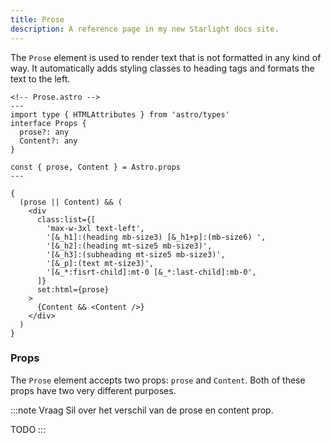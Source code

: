 ```yaml
---
title: Prose
description: A reference page in my new Starlight docs site.
---
```


The `Prose` element is used to render text that is not formatted in any kind of way. It automatically adds styling classes to heading tags and formats the text to the left.

```astro
<!-- Prose.astro -->
---
import type { HTMLAttributes } from 'astro/types'
interface Props {
  prose?: any
  Content?: any
}

const { prose, Content } = Astro.props
---

{
  (prose || Content) && (
    <div
      class:list={[
        'max-w-3xl text-left',
        '[&_h1]:(heading mb-size3) [&_h1+p]:(mb-size6) ',
        '[&_h2]:(heading mt-size5 mb-size3)',
        '[&_h3]:(subheading mt-size5 mb-size3)',
        '[&_p]:(text mt-size3)',
        '[&_*:fisrt-child]:mt-0 [&_*:last-child]:mb-0',
      ]}
      set:html={prose}
    >
      {Content && <Content />}
    </div>
  )
}

```

### Props

The `Prose` element accepts two props: `prose` and `Content`. Both of these props have two very different purposes.

:::note
Vraag Sil over het verschil van de prose en content prop.

TODO
:::
